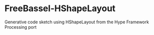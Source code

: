 # FreeBassel-HShapeLayout
Generative code sketch using HShapeLayout from the Hype Framework Processing port
